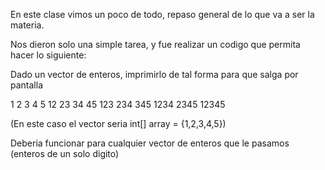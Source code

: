 En este clase vimos un poco de todo, repaso general de lo que va a ser la materia.

Nos dieron solo una simple tarea, y fue realizar un codigo que permita hacer lo siguiente:

Dado un vector de enteros, imprimirlo de tal forma para que salga por pantalla

1	2	3	4	5
12	23	34	45
123	234	345
1234	2345
12345

(En este caso el vector seria int[] array = {1,2,3,4,5})

Deberia funcionar para cualquier vector de enteros que le pasamos (enteros de un solo digito)